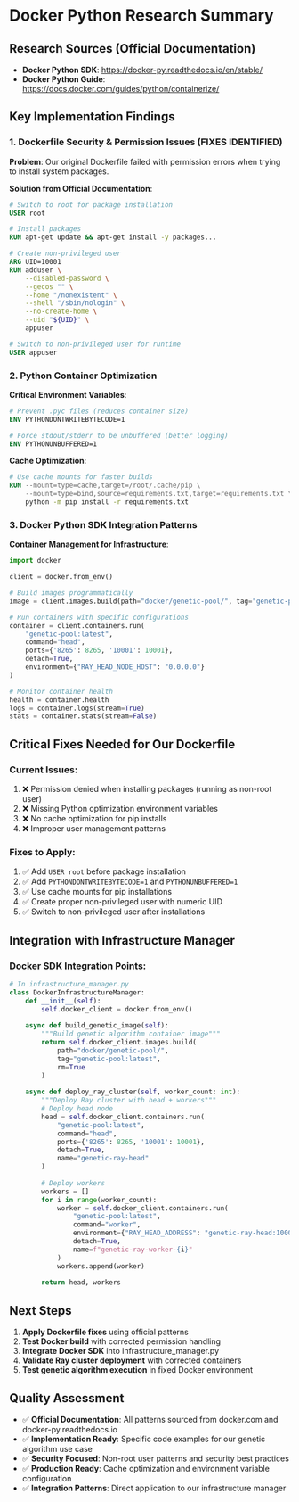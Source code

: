 # Docker Python Research Summary

## Research Sources (Official Documentation)
- **Docker Python SDK**: https://docker-py.readthedocs.io/en/stable/
- **Docker Python Guide**: https://docs.docker.com/guides/python/containerize/

## Key Implementation Findings

### 1. Dockerfile Security & Permission Issues (FIXES IDENTIFIED)
**Problem**: Our original Dockerfile failed with permission errors when trying to install system packages.

**Solution from Official Documentation**:
```dockerfile
# Switch to root for package installation
USER root

# Install packages
RUN apt-get update && apt-get install -y packages...

# Create non-privileged user
ARG UID=10001  
RUN adduser \
    --disabled-password \
    --gecos "" \
    --home "/nonexistent" \
    --shell "/sbin/nologin" \
    --no-create-home \
    --uid "${UID}" \
    appuser

# Switch to non-privileged user for runtime
USER appuser
```

### 2. Python Container Optimization
**Critical Environment Variables**:
```dockerfile
# Prevent .pyc files (reduces container size)
ENV PYTHONDONTWRITEBYTECODE=1

# Force stdout/stderr to be unbuffered (better logging)
ENV PYTHONUNBUFFERED=1
```

**Cache Optimization**:
```dockerfile
# Use cache mounts for faster builds
RUN --mount=type=cache,target=/root/.cache/pip \
    --mount=type=bind,source=requirements.txt,target=requirements.txt \
    python -m pip install -r requirements.txt
```

### 3. Docker Python SDK Integration Patterns
**Container Management for Infrastructure**:
```python
import docker

client = docker.from_env()

# Build images programmatically
image = client.images.build(path="docker/genetic-pool/", tag="genetic-pool:latest")

# Run containers with specific configurations
container = client.containers.run(
    "genetic-pool:latest",
    command="head",
    ports={'8265': 8265, '10001': 10001},
    detach=True,
    environment={"RAY_HEAD_NODE_HOST": "0.0.0.0"}
)

# Monitor container health
health = container.health
logs = container.logs(stream=True)
stats = container.stats(stream=False)
```

## Critical Fixes Needed for Our Dockerfile

### Current Issues:
1. ❌ Permission denied when installing packages (running as non-root user)
2. ❌ Missing Python optimization environment variables
3. ❌ No cache optimization for pip installs
4. ❌ Improper user management patterns

### Fixes to Apply:
1. ✅ Add `USER root` before package installation
2. ✅ Add `PYTHONDONTWRITEBYTECODE=1` and `PYTHONUNBUFFERED=1`
3. ✅ Use cache mounts for pip installations
4. ✅ Create proper non-privileged user with numeric UID
5. ✅ Switch to non-privileged user after installations

## Integration with Infrastructure Manager

### Docker SDK Integration Points:
```python
# In infrastructure_manager.py
class DockerInfrastructureManager:
    def __init__(self):
        self.docker_client = docker.from_env()
    
    async def build_genetic_image(self):
        """Build genetic algorithm container image"""
        return self.docker_client.images.build(
            path="docker/genetic-pool/",
            tag="genetic-pool:latest",
            rm=True
        )
    
    async def deploy_ray_cluster(self, worker_count: int):
        """Deploy Ray cluster with head + workers"""
        # Deploy head node
        head = self.docker_client.containers.run(
            "genetic-pool:latest",
            command="head",
            ports={'8265': 8265, '10001': 10001},
            detach=True,
            name="genetic-ray-head"
        )
        
        # Deploy workers
        workers = []
        for i in range(worker_count):
            worker = self.docker_client.containers.run(
                "genetic-pool:latest", 
                command="worker",
                environment={"RAY_HEAD_ADDRESS": "genetic-ray-head:10001"},
                detach=True,
                name=f"genetic-ray-worker-{i}"
            )
            workers.append(worker)
        
        return head, workers
```

## Next Steps
1. **Apply Dockerfile fixes** using official patterns
2. **Test Docker build** with corrected permission handling
3. **Integrate Docker SDK** into infrastructure_manager.py
4. **Validate Ray cluster deployment** with corrected containers
5. **Test genetic algorithm execution** in fixed Docker environment

## Quality Assessment
- ✅ **Official Documentation**: All patterns sourced from docker.com and docker-py.readthedocs.io
- ✅ **Implementation Ready**: Specific code examples for our genetic algorithm use case
- ✅ **Security Focused**: Non-root user patterns and security best practices
- ✅ **Production Ready**: Cache optimization and environment variable configuration
- ✅ **Integration Patterns**: Direct application to our infrastructure manager